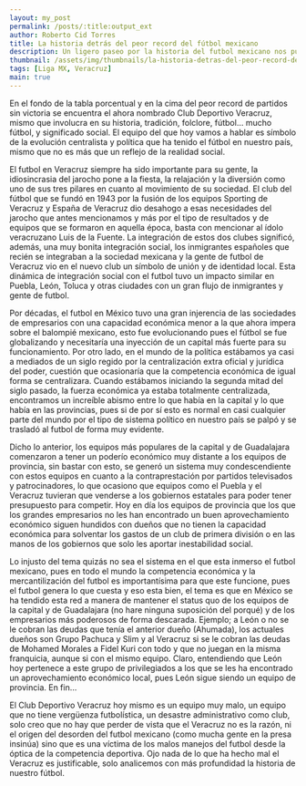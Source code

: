 ```yaml
---
layout: my_post
permalink: /posts/:title:output_ext
author: Roberto Cid Torres
title: La historia detrás del peor record del fútbol mexicano
description: Un ligero paseo por la historia del futbol mexicano nos puede ayudar a comprender como uno de los fundadores de la primera division ha conseguido el vergonzoso dato de los 36 partidos sin ganar.
thumbnail: /assets/img/thumbnails/la-historia-detras-del-peor-record-del-futbol-mexicano.jpeg
tags: [Liga MX, Veracruz]
main: true
---
```


En el fondo de la tabla porcentual y en la cima del peor record de partidos sin victoria se encuentra el ahora nombrado Club Deportivo Veracruz, mismo que involucra en su historia, tradición, folclore, fútbol… mucho fútbol, y significado social. El equipo del que hoy vamos a hablar es símbolo de la evolución centralista y política que ha tenido el fútbol en nuestro país, mismo que no es más que un reflejo de la realidad social. 

El futbol en Veracruz siempre ha sido importante para su gente, la idiosincrasia del jarocho pone a la fiesta, la relajación y la diversión como uno de sus tres pilares en cuanto al movimiento de su sociedad. El club del fútbol que se fundó en 1943 por la fusión de los equipos Sporting de Veracruz y España de Veracruz dio desahogo a esas necesidades del jarocho que antes mencionamos y más por el tipo de resultados y de equipos que se formaron en aquella época, basta con mencionar al ídolo veracruzano Luis de la Fuente.
La integración de estos dos clubes significó, además, una muy bonita integración social, los inmigrantes españoles que recién se integraban a la sociedad mexicana y la gente de futbol de Veracruz vio en el nuevo club un símbolo de unión y de identidad local. Esta dinámica de integración social con el futbol tuvo un impacto similar en Puebla, León, Toluca y otras ciudades con un gran flujo de inmigrantes y gente de futbol.

Por décadas, el futbol en México tuvo una gran injerencia de las sociedades de empresarios con una capacidad económica menor a la que ahora impera sobre el balompié mexicano, esto fue evolucionando pues el fútbol se fue globalizando y necesitaría una inyección de un capital más fuerte para su funcionamiento. Por otro lado, en el mundo de la política estábamos ya casi a mediados de un siglo regido por la centralización extra oficial y jurídica del poder, cuestión que ocasionaría que la competencia económica de igual forma se centralizara.
Cuando estábamos iniciando la segunda mitad del siglo pasado, la fuerza económica ya estaba totalmente centralizada, encontramos un increíble abismo entre lo que había en la capital y lo que había en las provincias, pues si de por sí esto es normal en casi cualquier parte del mundo por el tipo de sistema político en nuestro país se palpó y se trasladó al futbol de forma muy evidente.

Dicho lo anterior, los equipos más populares de la capital y de Guadalajara comenzaron a tener un poderío económico muy distante a los equipos de provincia, sin bastar con esto, se generó un sistema muy condescendiente con estos equipos en cuanto a la contraprestación por partidos televisados y patrocinadores, lo que ocasiono que equipos como el Puebla y el Veracruz tuvieran que venderse a los gobiernos estatales para poder tener presupuesto para competir. Hoy en día los equipos de provincia que los que los grandes empresarios no les han encontrado un buen aprovechamiento económico siguen hundidos con dueños que no tienen la capacidad económica para solventar los gastos de un club de primera división o en las manos de los gobiernos que solo les aportar inestabilidad social.

Lo injusto del tema quizás no sea el sistema en el que esta inmerso el futbol mexicano, pues en todo el mundo la competencia económica y la mercantilización del futbol es importantísima para que este funcione, pues el futbol genera lo que cuesta y eso esta bien, el tema es que en México se ha tendido esta red a manera de mantener el status quo de los equipos de la capital y de Guadalajara (no hare ninguna suposición del porqué) y de los empresarios más poderosos de forma descarada. Ejemplo; a León o no se le cobran las deudas que tenía el anterior dueño (Ahumada), los actuales dueños son Grupo Pachuca y Slim y al Veracruz si se le cobran las deudas de Mohamed Morales a Fidel Kuri con todo y que no juegan en la misma franquicia, aunque si con el mismo equipo. Claro, entendiendo que León hoy pertenece a este grupo de privilegiados a los que se les ha encontrado un aprovechamiento económico local, pues León sigue siendo un equipo de provincia. En fin…

El Club Deportivo Veracruz hoy mismo es un equipo muy malo, un equipo que no tiene vergüenza futbolística, un desastre administrativo como club, solo creo que no hay que perder de vista que el Veracruz no es la razón, ni el origen del desorden del futbol mexicano (como mucha gente en la presa insinúa) sino que es una víctima de los malos manejos del futbol desde la óptica de la competencia deportiva. Ojo nada de lo que ha hecho mal el Veracruz es justificable, solo analicemos con más profundidad la historia de nuestro fútbol.

